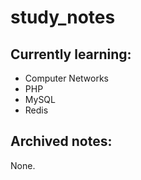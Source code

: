 # study_notes

## Currently learning:
- Computer Networks
- PHP
- MySQL
- Redis

## Archived notes:
None.
